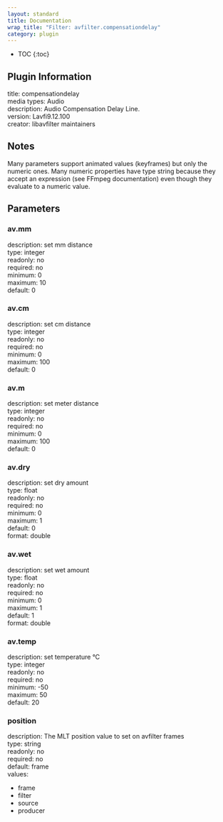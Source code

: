 ```yaml
---
layout: standard
title: Documentation
wrap_title: "Filter: avfilter.compensationdelay"
category: plugin
---
```

* TOC
{:toc}

## Plugin Information

title: compensationdelay  
media types:
Audio  
description: Audio Compensation Delay Line.  
version: Lavfi9.12.100  
creator: libavfilter maintainers  

## Notes

Many parameters support animated values (keyframes) but only the numeric ones. Many numeric properties have type string because they accept an expression (see FFmpeg documentation) even though they evaluate to a numeric value.

## Parameters

### av.mm

  
description:
set mm distance  
type: integer  
readonly: no  
required: no  
minimum: 0  
maximum: 10  
default: 0  

### av.cm

  
description:
set cm distance  
type: integer  
readonly: no  
required: no  
minimum: 0  
maximum: 100  
default: 0  

### av.m

  
description:
set meter distance  
type: integer  
readonly: no  
required: no  
minimum: 0  
maximum: 100  
default: 0  

### av.dry

  
description:
set dry amount  
type: float  
readonly: no  
required: no  
minimum: 0  
maximum: 1  
default: 0  
format: double  

### av.wet

  
description:
set wet amount  
type: float  
readonly: no  
required: no  
minimum: 0  
maximum: 1  
default: 1  
format: double  

### av.temp

  
description:
set temperature °C  
type: integer  
readonly: no  
required: no  
minimum: -50  
maximum: 50  
default: 20  

### position

  
description:
The MLT position value to set on avfilter frames  
type: string  
readonly: no  
required: no  
default: frame  
values:  

* frame
* filter
* source
* producer

